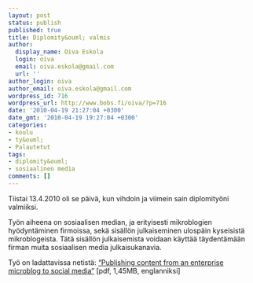 ```yaml
---
layout: post
status: publish
published: true
title: Diplomity&ouml; valmis
author:
  display_name: Oiva Eskola
  login: oiva
  email: oiva.eskola@gmail.com
  url: ''
author_login: oiva
author_email: oiva.eskola@gmail.com
wordpress_id: 716
wordpress_url: http://www.bobs.fi/oiva/?p=716
date: '2010-04-19 21:27:04 +0300'
date_gmt: '2010-04-19 19:27:04 +0300'
categories:
- koulu
- ty&ouml;
- Palautetut
tags:
- diplomity&ouml;
- sosiaalinen media
comments: []
---
```

<p>Tiistai 13.4.2010 oli se p&auml;iv&auml;, kun vihdoin ja viimein sain diplomity&ouml;ni valmiiksi.</p>
<p>Ty&ouml;n aiheena on sosiaalisen median, ja erityisesti mikroblogien  hy&ouml;dynt&auml;minen firmoissa, sek&auml; sis&auml;ll&ouml;n julkaiseminen ulosp&auml;in kyseisist&auml;  mikroblogeista. T&auml;t&auml; sis&auml;ll&ouml;n julkaisemista voidaan k&auml;ytt&auml;&auml;  t&auml;ydent&auml;m&auml;&auml;n firman muita sosiaalisen media julkaisukanavia.</p>
<p>Ty&ouml; on ladattavissa netist&auml;: <a href="../masters_thesis-oiva_eskola-2010-publishing_content_from_an_enterprise_microblog_to_social_media.pdf" target="_blank">&ldquo;Publishing  content from an enterprise microblog to social media&rdquo;</a> [pdf, 1,45MB, englanniksi]</p>
